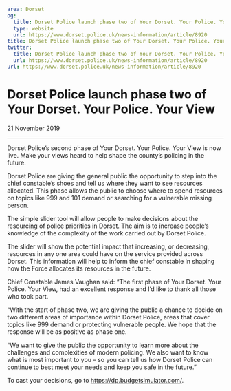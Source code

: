 ```yaml
area: Dorset
og:
  title: Dorset Police launch phase two of Your Dorset. Your Police. Your View
  type: website
  url: https://www.dorset.police.uk/news-information/article/8920
title: Dorset Police launch phase two of Your Dorset. Your Police. Your View |
twitter:
  title: Dorset Police launch phase two of Your Dorset. Your Police. Your View
  url: https://www.dorset.police.uk/news-information/article/8920
url: https://www.dorset.police.uk/news-information/article/8920
```

# Dorset Police launch phase two of Your Dorset. Your Police. Your View

21 November 2019

* * *

Dorset Police’s second phase of Your Dorset. Your Police. Your View is now live. Make your views heard to help shape the county’s policing in the future.

Dorset Police are giving the general public the opportunity to step into the chief constable’s shoes and tell us where they want to see resources allocated. This phase allows the public to choose where to spend resources on topics like 999 and 101 demand or searching for a vulnerable missing person.

The simple slider tool will allow people to make decisions about the resourcing of police priorities in Dorset. The aim is to increase people’s knowledge of the complexity of the work carried out by Dorset Police.

The slider will show the potential impact that increasing, or decreasing, resources in any one area could have on the service provided across Dorset. This information will help to inform the chief constable in shaping how the Force allocates its resources in the future.

Chief Constable James Vaughan said: “The first phase of Your Dorset. Your Police. Your View, had an excellent response and I’d like to thank all those who took part.

“With the start of phase two, we are giving the public a chance to decide on two different areas of importance within Dorset Police, areas that cover topics like 999 demand or protecting vulnerable people. We hope that the response will be as positive as phase one.

“We want to give the public the opportunity to learn more about the challenges and complexities of modern policing. We also want to know what is most important to you – so you can tell us how Dorset Police can continue to best meet your needs and keep you safe in the future.”

To cast your decisions, go to https://dp.budgetsimulator.com/.
